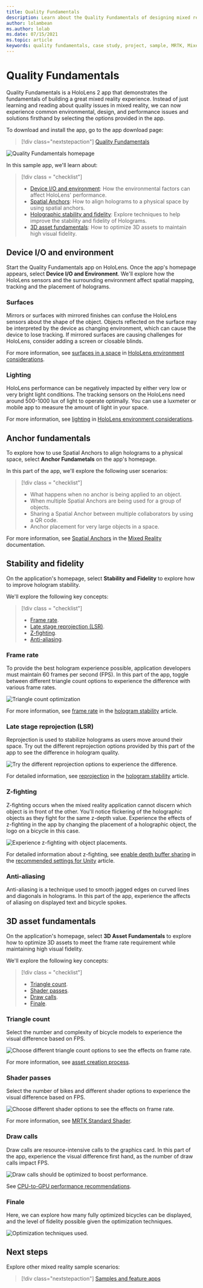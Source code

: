 ```yaml
---
title: Quality Fundamentals
description: Learn about the Quality Fundamentals of designing mixed reality applications.
author: lolambean
ms.author: lolab
ms.date: 07/15/2021
ms.topic: article
keywords: quality fundamentals, case study, project, sample, MRTK, Mixed Reality Toolkit, Unity, sample apps, example apps, open source, Microsoft Store, HoloLens, mixed reality headset, windows mixed reality headset, virtual reality headset
---
```


# Quality Fundamentals

Quality Fundamentals is a HoloLens 2 app that demonstrates the fundamentals of building a great mixed reality experience.  Instead of just learning and reading about quality issues in mixed reality, we can now experience common environmental, design, and performance issues and solutions firsthand by selecting the options provided in the app.

To download and install the app, go to the app download page:

> [!div class="nextstepaction"]
> [Quality Fundamentals](https://www.microsoft.com/p/quality-fundamentals/9mwz852q88fw?activetab=pivot:overviewtab)

![Quality Fundamentals homepage](images\qf-homepage.jpg)

In this sample app, we'll learn about:

>[!div class = "checklist"]
> * [Device I/O and environment](#device-io-and-environment): How the environmental factors can affect HoloLens' performance.
> * [Spatial Anchors](#anchor-fundamentals): How to align holograms to a physical space by using spatial anchors.
> * [Holographic stability and fidelity](#stability-and-fidelity): Explore techniques to help improve the stability and fidelity of Holograms.
> * [3D asset fundamentals](#3d-asset-fundamentals): How to optimize 3D assets to maintain high visual fidelity. 

## Device I/O and environment

Start the Quality Fundamentals app on HoloLens. Once the app's homepage appears, select **Device I/O and Environment**.  We'll explore how the HoloLens sensors and the surrounding environment affect spatial mapping, tracking and the placement of holograms. 

### Surfaces

Mirrors or surfaces with mirrored finishes can confuse the HoloLens sensors about the shape of the object.  Objects reflected on the surface may be interpreted by the device as changing environment, which can cause the device to lose tracking.  If mirrored surfaces are causing challenges for HoloLens, consider adding a screen or closable blinds.

For more information, see [surfaces in a space](/hololens/hololens-environment-considerations#surfaces-in-a-space) in [HoloLens environment considerations](/hololens/hololens-environment-considerations).

### Lighting

HoloLens performance can be negatively impacted by either very low or very bright light conditions.  The tracking sensors on the HoloLens need around 500-1000 lux of light to operate optimally. You can use a luxmeter or mobile app to measure the amount of light in your space.

For more information, see [lighting](/hololens/hololens-environment-considerations?branch=pr-en-us-3071#lighting) in [HoloLens environment considerations](/hololens/hololens-environment-considerations).

## Anchor fundamentals

To explore how to use Spatial Anchors to align holograms to a physical space, select **Anchor Fundametals** on the app's homepage.

In this part of the app, we'll explore the following user scenarios:

>[!div class = "checklist"]
> * What happens when no anchor is being applied to an object.
> * When multiple Spatial Anchors are being used for a group of objects.
> * Sharing a Spatial Anchor between multiple collaborators by using a QR code.
> * Anchor placement for very large objects in a space.

For more information, see [Spatial Anchors](../../design/spatial-anchors.md) in the [Mixed Reality](../../design/spatial-anchors.md) documentation.

## Stability and fidelity

On the application's homepage, select **Stability and Fidelity** to explore how to improve hologram stability.

We'll explore the following key concepts:

>[!div class = "checklist"]
> * [Frame rate](#frame-rate).
> * [Late stage reprojection (LSR)](#late-stage-reprojection-lsr).
> * [Z-fighting](#z-fighting).
> * [Anti-aliasing](#anti-aliasing).

### Frame rate

To provide the best hologram experience possible, application developers must maintain 60 frames per second (FPS).  In this part of the app, toggle between different triangle count options to experience the difference with various frame rates.

![Triangle count optimization](images\qf-triangle-count-optimization.png)

For more information, see [frame rate](../advanced-concepts/hologram-stability.md#frame-rate) in the [hologram stability](../advanced-concepts/hologram-stability.md) article.

### Late stage reprojection (LSR)

Reprojection is used to stabilize holograms as users move around their space.  Try out the different reprojection options provided by this part of the app to see the difference in hologram quality.

![Try the different reprojection options to experience the difference.](images\qf-lsr-modes.jpg)

For detailed information, see [reprojection](../advanced-concepts/hologram-stability.md#reprojection) in the [hologram stability](../advanced-concepts/hologram-stability.md) article.

### Z-fighting

Z-fighting occurs when the mixed reality application cannot discern which object is in front of the other.  You'll notice flickering of the holographic objects as they fight for the same z-depth value.  Experience the effects of z-fighting in the app by changing the placement of a holographic object, the logo on a bicycle in this case.

![Experience z-fighting with object placements.](images\qf-z-fighting.jpg)

For detailed information about z-fighting, see [enable depth buffer sharing](./recommended-settings-for-unity.md#enable-depth-buffer-sharing) in the [recommended settings for Unity](./recommended-settings-for-unity.md) article.

### Anti-aliasing

Anti-aliasing is a technique used to smooth jagged edges on curved lines and diagonals in holograms.  In this part of the app, experience the affects of aliasing on displayed text and bicycle spokes.  

## 3D asset fundamentals

On the application's homepage, select **3D Asset Fundamentals** to explore how to optimize 3D assets to meet the frame rate requirement while maintaining high visual fidelity.

We'll explore the following key concepts:

>[!div class = "checklist"]
> * [Triangle count](#triangle-count).
> * [Shader passes](#shader-passes).
> * [Draw calls](#draw-calls).
> * [Finale](#finale).

### Triangle count

Select the number and complexity of bicycle models to experience the visual difference based on FPS.

![Choose different triangle count options to see the effects on frame rate.](images\qf-3d-asset-visible-triangles.jpg)

For more information, see [asset creation process](../../design/asset-creation-process.md).

### Shader passes

Select the number of bikes and different shader options to experience the visual difference based on FPS.

![Choose different shader options to see the effects on frame rate.](images\qf-3d-asset-shader-complexity.jpg)

For more information, see [MRTK Standard Shader](/windows/mixed-reality/mrtk-unity/features/rendering/mrtk-standard-shader).

### Draw calls

Draw calls are resource-intensive calls to the graphics card.  In this part of the app, experience the visual difference first hand, as the number of draw calls impact FPS.

![Draw calls should be optimized to boost performance.](images\qf-3d-asset-draw-calls.jpg)

See [CPU-to-GPU performance recommendations](./performance-recommendations-for-unity.md#cpu-to-gpu-performance-recommendations).

### Finale

Here, we can explore how many fully optimized bicycles can be displayed, and the level of fidelity possible given the optimization techniques.

![Optimization techniques used.](images\qf-3d-asset-finale.jpg)

## Next steps

Explore other mixed reality sample scenarios:

   > [!div class="nextstepaction"]
   > [Samples and feature apps](../features-and-samples.md)